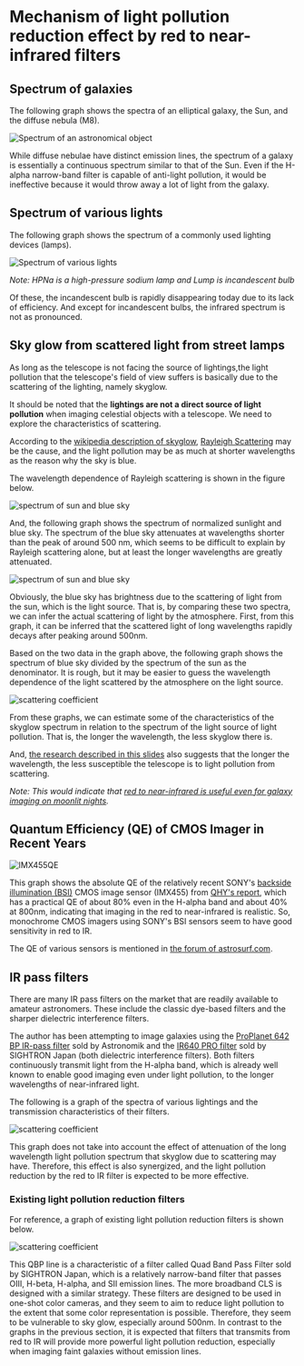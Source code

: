 # Mechanism of light pollution reduction effect by red to near-infrared filters

## Spectrum of galaxies
The following graph shows the spectra of an elliptical galaxy, the Sun, and the diffuse nebula (M8).

![Spectrum of an astronomical object](imgs/Sun_gakaxyE_M8.png)

While diffuse nebulae have distinct emission lines, the spectrum of a galaxy is essentially a continuous spectrum similar to that of the Sun.
Even if the H-alpha narrow-band filter is capable of anti-light pollution, it would be ineffective because it would throw away a lot of light from the galaxy.

## Spectrum of various lights

The following graph shows the spectrum of a commonly used lighting devices (lamps).

![Spectrum of various lights](imgs/LumpSpector.png)

_Note: HPNa is a high-pressure sodium lamp and Lump is incandescent bulb_

Of these, the incandescent bulb is rapidly disappearing today due to its lack of efficiency. And except for incandescent bulbs, the infrared spectrum is not as pronounced.

## Sky glow from scattered light from street lamps

As long as the telescope is not facing the source of lightings,the light pollution that the telescope's field of view suffers is basically due to the scattering of the lighting, namely skyglow.

It should be noted that the **lightings are not a direct source of light pollution** when imaging celestial objects with a telescope. We need to explore the characteristics of scattering.

According to the [wikipedia description of skyglow](https://en.wikipedia.org/wiki/Skyglow), [Rayleigh Scattering](https://en.wikipedia.org/wiki/Rayleigh_scattering) may be the cause, and the light pollution may be as much at shorter wavelengths as the reason why the sky is blue.

The wavelength dependence of Rayleigh scattering is shown in the figure below.

![spectrum of sun and blue sky](imgs/RayleighScattering.png)


And, the following graph shows the spectrum of normalized sunlight and blue sky. The spectrum of the blue sky attenuates at wavelengths shorter than the peak of around 500 nm, which seems to be difficult to explain by Rayleigh scattering alone, but at least the longer wavelengths are greatly attenuated.

![spectrum of sun and blue sky](imgs/Sun_vs_BlueSky.png)

Obviously, the blue sky has brightness due to the scattering of light from the sun, which is the light source. That is, by comparing these two spectra, we can infer the actual scattering of light by the atmosphere. First, from this graph, it can be inferred that the scattered light of long wavelengths rapidly decays after peaking around 500nm.

Based on the two data in the graph above, the following graph shows the spectrum of blue sky divided by the spectrum of the sun as the denominator. It is rough, but it may be easier to guess the wavelength dependence of the light scattered by the atmosphere on the light source.

![scattering coefficient](imgs/ScatteringCoef.png)

From these graphs, we can estimate some of the characteristics of the skyglow spectrum in relation to the spectrum of the light source of light pollution. That is, the longer the wavelength, the less skyglow there is.

And, [the research described in this slides](http://darkskyparks.splet.arnes.si/files/2010/09/Lastovo2010_Andreic.pdf) also suggests that the longer the wavelength, the less susceptible the telescope is to light pollution from scattering.

*Note: This would indicate that [red to near-infrared is useful even for galaxy imaging on moonlit nights](galaxyImagingOnMoonlit.md).*

## Quantum Efficiency (QE) of CMOS Imager in Recent Years

![IMX455QE](imgs/IMX455QE.png)

This graph shows the absolute QE of the relatively recent SONY's [backside illumination (BSI)](https://en.wikipedia.org/wiki/Back-illuminated_sensor) CMOS image sensor (IMX455) from [QHY's report](https://www.facebook.com/QHYCCD/posts/3087967891306473), which has a practical QE of about 80% even in the H-alpha band and about 40% at 800nm, indicating that imaging in the red to near-infrared is realistic. So, monochrome CMOS imagers using SONY's BSI sensors seem to have good sensitivity in red to IR.

The QE of various sensors is mentioned in [the forum of astrosurf.com](http://www.astrosurf.com/topic/139598-nouvelle-cam%C3%A9ra-mono-zwo-asi294-en-pr%C3%A9vision/?do=findComment&comment=1910295).


## IR pass filters

There are many IR pass filters on the market that are readily available to amateur astronomers. These include the classic dye-based filters and the sharper dielectric interference filters.

The author has been attempting to image galaxies using the [ProPlanet 642 BP IR-pass filter](https://www.astronomik.com/en/infrarot-passfilter-infrared-pass-filters/proplanet-642-bp-ir-passfilter.html) sold by Astronomik and the [IR640 PRO filter](https://www.sightron.co.jp/product/irpro_filter.html) sold by SIGHTRON Japan (both dielectric interference filters). Both filters continuously transmit light from the H-alpha band, which is already well known to enable good imaging even under light pollution, to the longer wavelengths of near-infrared light.

The following is a graph of the spectra of various lightings and the transmission characteristics of their filters.

![scattering coefficient](imgs/IRPassFilter.png)

This graph does not take into account the effect of attenuation of the long wavelength light pollution spectrum that skyglow due to scattering may have. Therefore, this effect is also synergized, and the light pollution reduction by the red to IR filter is expected to be more effective.

### Existing light pollution reduction filters

For reference, a graph of existing light pollution reduction filters is shown below. 

![scattering coefficient](imgs/QBP.png)

This QBP line is a characteristic of a filter called Quad Band Pass Filter sold by SIGHTRON Japan, which is a relatively narrow-band filter that passes OIII, H-beta, H-alpha, and SII emission lines. The more broadband CLS is designed with a similar strategy.
These filters are designed to be used in one-shot color cameras, and they seem to aim to reduce light pollution to the extent that some color representation is possible. Therefore, they seem to be vulnerable to sky glow, especially around 500nm. In contrast to the graphs in the previous section, it is expected that filters that transmits from red to IR will provide more powerful light pollution reduction, especially when imaging faint galaxies without emission lines.

